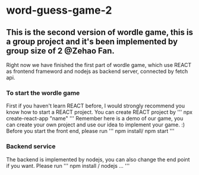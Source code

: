 # word-guess-game-2
## This is the second version of wordle game, this is a group project and it's been implemented by group size of 2 @Zehao Fan.
Right now we have finished the first part of wordle game, which use REACT as frontend frameword and nodejs as backend server, connected by fetch api.
### To start the wordle game
First if you haven't learn REACT before, I would strongly recommend you know how to start a REACT project.
You can create REACT project by
'''
npx create-react-app "name"
'''
Remember here is a demo of our game, you can create your own project and use our idea to implement your game. :)
Before you start the front end, please run
'''
npm install/ npm start
'''
### Backend service
The backend is implemented by nodejs, you can also change the end point if you want.
Please run
'''
npm install / nodejs ...
'''
